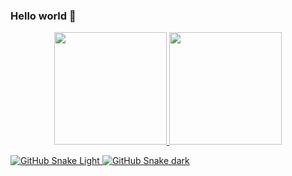 ### Hello world 👋

<div align="center">
  <a href="https://github.com/caio-sp">
  <img height="180em" src="https://github-readme-stats.vercel.app/api?username=caio-sp&show_icons=true&theme=dracula&include_all_commits=true&count_private=true"/>
  <img height="180em" src="https://github-readme-stats.vercel.app/api/top-langs/?username=caio-sp&layout=compact&langs_count=7&theme=dracula"/>
</div>

![GitHub Snake Light](https://github.com/caio-sp/caio-sp/blob/output/github-contribution-grid-snake-light.svg#gh-light-mode-only)
![GitHub Snake dark](https://github.com/caio-sp/caio-sp/blob/output/github-contribution-grid-snake-dark.svg#gh-dark-mode-only)

<!--
**caio-sp/caio-sp** is a ✨ _special_ ✨ repository because its `README.md` (this file) appears on your GitHub profile.

Here are some ideas to get you started:

- 🔭 I’m currently working on ...
- 🌱 I’m currently learning ...
- 👯 I’m looking to collaborate on ...
- 🤔 I’m looking for help with ...
- 💬 Ask me about ...
- 📫 How to reach me: ...
- 😄 Pronouns: ...
- ⚡ Fun fact: ...
-->
